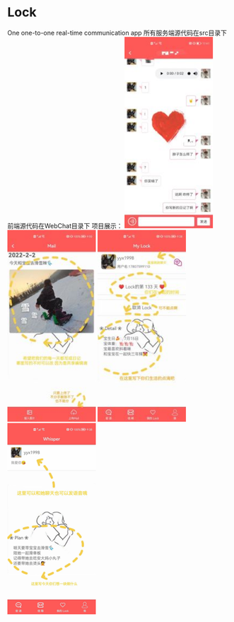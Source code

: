 # Lock
One one-to-one real-time communication app
所有服务端源代码在src目录下
前端源代码在WebChat目录下
项目展示：
<img src="https://raw.githubusercontent.com/Lzppp1999/Lock/master/image_show/show4.jpg" width="200px">
<img src="https://raw.githubusercontent.com/Lzppp1999/Lock/master/image_show/show3.jpg" width="200px">
<img src="https://raw.githubusercontent.com/Lzppp1999/Lock/master/image_show/show2.jpg" width="200px">
<img src="https://raw.githubusercontent.com/Lzppp1999/Lock/master/image_show/show1.jpg" width="200px">

